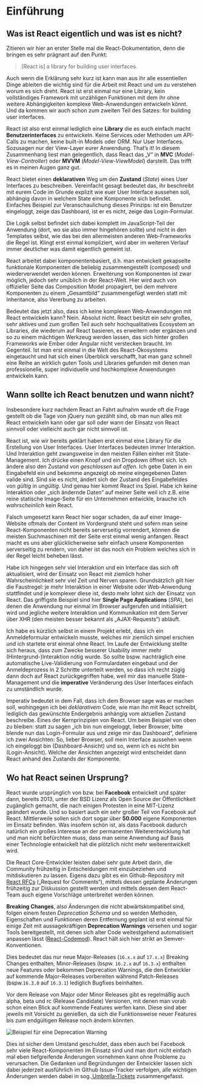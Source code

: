 # Einführung

## Was ist React eigentlich und was ist es nicht?

Zitieren wir hier an erster Stelle mal die React-Dokumentation, denn die bringen es sehr prägnant auf den Punkt:

> \[React is\] a library for building user interfaces.

Auch wenn die Erklärung sehr kurz ist kann man aus ihr alle essentiellen Dinge ableiten die wichtig sind für die Arbeit mit React und um zu verstehen worum es sich dreht. React ist erst einmal nur eine Library, kein vollständiges Framework mit unzähligen Funktionen mit dem ihr ohne weitere Abhängigkeiten komplexe Web-Anwendungen entwickeln könnt. Und da kommen wir auch schon zum zweiten Teil des Satzes: for building user interfaces.

React ist also erst einmal lediglich eine **Library** die es euch einfach macht **Benutzerinterfaces** zu entwickeln. Keine Services oder Methoden um API-Calls zu machen, keine built-in Models oder ORM. Nur User Interfaces. Sozusagen nur der View-Layer eurer Anwendung. That’s it! In diesem Zusammenhang liest man gelegentlich, dass React das „V“ in **MVC** \(_Model-View-Controller_\) oder **MVVM** \(_Model-View-ViewModel_\) darstellt. Das trifft es in meinen Augen ganz gut.

React bietet einen **deklarativen** Weg um den **Zustand** \(_State_\) eines User Interfaces zu beschreiben. Vereinfacht gesagt bedeutet das, ihr beschreibt mit eurem Code im Grunde explizit wie euer User Interface aussehen soll, abhängig davon in welchem State eine Komponente sich befindet. Einfaches Beispiel zur Veranschaulichung dieses Prinzips: ist ein Benutzer eingeloggt, zeige das Dashboard, ist er es nicht, zeige das Login-Formular.

Die Logik selbst befindet sich dabei komplett im JavaScript-Teil der Anwendung \(dort, wo sie also immer hingehören sollte\) und nicht in den Templates selbst, wie das bei den allermeisten anderen Web-Frameworks die Regel ist. Klingt erst einmal kompliziert, wird aber im weiteren Verlauf immer deutlicher was damit eigentlich gemeint ist.

React arbeitet dabei komponentenbasiert, d.h. man entwickelt gekapselte funktionale Komponenten die beliebig zusammengestellt \(composed\) und wiederverwendet werden können. Erweiterung von Komponenten ist zwar möglich, jedoch sehr unüblich in der React-Welt. Hier wird auch von offizieller Seite das Composition Model propagiert, bei dem mehrere Komponenten zu einem „Gesamtbild“ zusammengefügt werden statt mit Inheritance, also Vererbung zu arbeiten.

Bedeutet das jetzt also, dass ich keine komplexen Web-Anwendungen mit React entwickeln kann? Nein. Absolut nicht. React besitzt ein sehr großes, sehr aktives und zum großen Teil auch sehr hochqualitatives Ecosystem an Libraries, die wiederum auf React basieren, es erweitern oder ergänzen und so zu einem mächtigen Werkzeug werden lassen, das sich hinter großen Frameworks wie Ember oder Angular nicht verstecken braucht. Im Gegenteil. Ist man erst einmal in die Welt des React-Ökosystems eingetaucht und hat sich einen Überblick verschafft, hat man ganz schnell eine Reihe an wirklich guten Tools und Libraries gefunden mit denen man professionelle, super individuelle und hochkomplexe Anwendungen entwickeln kann.

## Wann sollte ich React benutzen und wann nicht?

Insbesondere kurz nachdem React an Fahrt aufnahm wurde oft die Frage gestellt ob die Tage von jQuery nun gezählt sind, ob man nun alles mit React entwickeln kann oder gar soll oder wann der Einsatz von React sinnvoll oder vielleicht auch gar nicht sinnvoll ist.

React ist, wie wir bereits geklärt haben erst einmal eine Library für die Erstellung von User Interfaces. User Interfaces bedeuten immer Interaktion. Und Interaktion geht zwangsweise in den meisten Fällen einher mit State-Management. Ich drücke einen Knopf und ein Dropdown öffnet sich. Ich ändere also den Zustand von _geschlossen_ auf _offen_. Ich gebe Daten in ein Eingabefeld ein und bekomme angezeigt ob meine eingegebenen Daten valide sind. Sind sie es nicht, ändert sich der Zustand des Eingabefeldes von _gültig_ in _ungültig_. Und genau hier kommt React ins Spiel. Habe ich keine Interaktion oder „sich ändernde Daten“ auf meiner Seite weil ich z.B. eine reine statische Image-Seite für ein Unternehmen entwickle, brauche ich _wahrscheinlich_ kein React.

Falsch umgesetzt kann React hier sogar schaden, da auf einer Image-Website oftmals der Content im Vordergrund steht und sofern man seine React-Komponenten nicht bereits serverseitig vorrendert, können die meisten Suchmaschinen mit der Seite erst einmal wenig anfangen. React macht es uns aber glücklicherweise sehr einfach unsere Komponenten serverseitig zu rendern, von daher ist das noch ein Problem welches sich in der Regel leicht beheben lässt.

Habe ich hingegen sehr viel Interaktion und ein Interface das sich oft aktualisiert, wird der Einsatz von React mit ziemlich hoher Wahrscheinlichkeit sehr viel Zeit und Nerven sparen. Grundsätzlich gilt hier die Faustregel: je mehr Interaktion in einer Website oder Web-Anwendung stattfindet und je komplexer diese ist, desto mehr lohnt sich der Einsatz von React. Das griffigste Beispiel sind hier **Single Page Applications** \(_SPA_\), bei denen die Anwendung nur einmal im Browser aufgerufen und initialisiert wird und jegliche weitere Interaktion und Kommunikation mit dem Server über XHR \(den meisten besser bekannt als „AJAX-Requests“\) abläuft.

Ich habe es kürzlich selbst in einem Projekt erlebt, dass ich ein Anmeldeformular entwickeln musste, welches mir ziemlich simpel erschien und ich startete erst einmal ohne React. Im Laufe der Entwicklung stellte sich heraus, dass zum Zwecke besserer Usability immer mehr \(Hintergrund-\)Interaktion nötig wurde. So sollte bspw. nachträglich eine automatische Live-Validierung von Formulardaten eingebaut und der Anmeldeprozess in 2 Schritte unterteilt werden, so dass ich recht zügig dann doch auf React zurückgegriffen habe, weil mir das manuelle State-Management und die **imperative** Veränderung des User Interfaces einfach zu umständlich wurde.

Imperativ bedeutet in dem Fall, dass ich dem Browser sage was er machen soll, wohingegen ich bei _deklarativem_ Code, wie man ihn mit React schreibt, lediglich das gewünschte Endergebnis anhängig vom aktuellen Zustand beschreibe. Eines der Kernprinzipien von React. Um beim Beispiel von oben zu bleiben: statt zu sagen „ich bin nun eingeloggt, lieber Browser, bitte blende nun das Login-Formular aus und zeige mir das Dashboard“, definiere ich zwei Ansichten: So, lieber Browser, soll mein Interface aussehen wenn ich eingeloggt bin \(Dashboard-Ansicht\) und so, wenn ich es nicht bin \(Login-Ansicht\). Welche der Ansichten angezeigt wird entscheidet dann React anhand des Zustands der Komponente.

## Wo hat React seinen Ursprung?

React wurde ursprünglich von bzw. bei **Facebook** entwickelt und später dann, bereits 2013, unter der BSD Lizenz als Open Source der Öffentlichkeit zugänglich gemacht, die nach einigen Protesten in eine MIT-Lizenz geändert wurde. Und so basiert auch ein sehr großer Teil von Facebook auf React. Mittlerweile sollen sich dort sogar über **50.000** eigene Komponenten im Einsatz befinden. Was insofern schön ist, als dass Facebook dadurch natürlich ein großes Interesse an der permanenten Weiterentwicklung hat und man nicht befürchten muss, dass man seine Anwendung auf Basis einer Technologie entwickelt hat die plötzlich nicht mehr weiterentwickelt wird.

Die React Core-Entwickler leisten dabei sehr gute Arbeit darin, die Community frühzeitig in Entscheidungen mit einzubeziehen und mitdiskutieren zu lassen. Eigens dazu gibt es ein Github-Repository mit [React RFCs](https://github.com/reactjs/rfcs) \(„Request for Comments“\), mittels dessen geplante Änderungen frühzeitig zur Diskussion gestellt werden und mittels dessen dem React-Team auch eigene Vorschläge unterbreitet werden können. 

**Breaking Changes**, also Änderungen die nicht abwärtskompatibel sind, folgen einem festen _Deprecation Schema_ und so werden Methoden, Eigenschaften und Funktionen deren Entfernung geplant ist erst einmal für einige Zeit mit aussagekräftigen **Deprecation Warnings** versehen und sogar Tools bereitgestellt, mit denen sich alter Code weitestgehend automatisiert anpassen lässt \([React-Codemod](https://github.com/reactjs/react-codemod)\). React hält sich hier strikt an Semver-Konventionen. 

Dies bedeutet das nur neue Major-Releases \(`16.x.x` auf `17.x.x`\) Breaking Changes enthalten, Minor-Releases \(bspw. `16.2.x` auf `16.3.x`\) enthalten neue Features oder bekommen Deprecation Warnings, die den Entwickler auf kommende Major-Releases vorbereiten während Patch-Releases \(bspw.`16.3.0` auf `16.3.1`\) lediglich Bugfixes beinhalten. 

Vor dem Release von Major oder Minor Releases gibt es regelmäßig auch alpha, beta und rc \(Release Candidate\) Versionen, mit denen man vorab schon einen Blick auf kommende Features werfen kann. Diese sind aber jeweils mit Vorsicht zu genießen, da sich die Funktionsweise neuer Features bis zum endgültigen Release noch ändern könnten.

![Beispiel f&#xFC;r eine Deprecation Warning](https://lh4.googleusercontent.com/Hr0ay3GzvzT9N28o2JJldO6pwPaj9hj2xyQh0F3L11-2HDuS3ftjaUOJ0xRpv7oYNobcPdrMBAGcXKUOBUBq_cLK1i__A0nFhzGB7sT0blghpGFQshzqJrQPaOg0hAyV7UgD8tu0)

Dies ist sicher dem Umstand geschuldet, dass eben auch bei Facebook sehr viele React-Komponenten im Einsatz sind und man dort nicht einfach mal eben tiefgreifende Änderungen vornehmen kann ohne Probleme zu verursachen. Die Gedanken und Begründungen der Entwickler lassen sich dabei jederzeit ausführlich im Github Issue-Tracker verfolgen, alle wichtigen Änderungen werden dabei in sog.[ Umbrella-Tickets](https://github.com/facebook/react/issues?utf8=%E2%9C%93&q=is%3Aissue%20is%3Aopen%20umbrella) zusammengefasst.  


